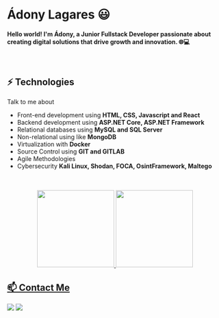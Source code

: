 

# Ádony Lagares 😃
#### Hello world! I'm Ádony, a Junior Fullstack Developer passionate about creating digital solutions that drive growth and innovation. 🌐💻
<br>

## ⚡ Technologies
Talk to me about
- Front-end development using **HTML, CSS, Javascript and React**
- Backend development using **ASP.NET Core, ASP.NET Framework**
- Relational databases using **MySQL and SQL Server**
- Non-relational using like **MongoDB**
- Virtualization with **Docker**
- Source Control using **GIT and GITLAB**
- Agile Methodologies
- Cybersecurity **Kali Linux, Shodan, FOCA, OsintFramework, Maltego**
     

<br>
<br>

<div align="center">
  <a href="https://github.com/adony-lagares">
  <img height="180em" src="https://github-readme-stats.vercel.app/api?username=adony-lagares&show_icons=true&theme=vue&include_all_commits=true&count_private=true"/>
  <img height="180em" src="https://github-readme-stats.vercel.app/api/top-langs/?username=adony-lagares&layout=compact&langs_count=7&theme=vue"/>
</div>


## 📫 Contact Me
<div>
<a href = "mailto:adonyhibari48@gmail.com"><img src="https://img.shields.io/badge/Gmail-D14836?style=for-the-badge&logo=gmail&logoColor=white" target="_blank"></a>
<a href="https://www.linkedin.com/in/adony-lagares/" target="_blank"><img src="https://img.shields.io/badge/-LinkedIn-%230077B5?style=for-the-badge&logo=linkedin&logoColor=white" target="_blank"></a>   
</div>
          
